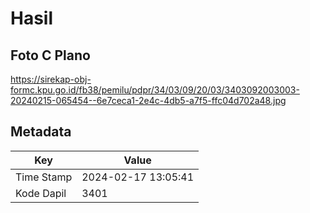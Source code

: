 # Hasil

## Foto C Plano

https://sirekap-obj-formc.kpu.go.id/fb38/pemilu/pdpr/34/03/09/20/03/3403092003003-20240215-065454--6e7ceca1-2e4c-4db5-a7f5-ffc04d702a48.jpg


## Metadata

| Key        | Value               |
| ---------- | ------------------- |
| Time Stamp | 2024-02-17 13:05:41 |
| Kode Dapil | 3401                |



